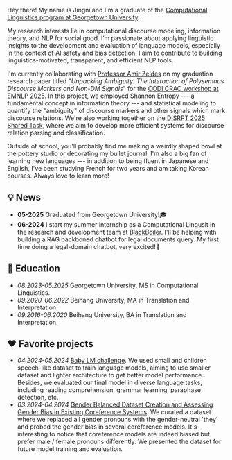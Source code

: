 <!-- ---
permalink: /
# title: "Academic Pages is a ready-to-fork GitHub Pages template for academic personal websites"
author_profile: true
redirect_from: 
  - /about/
  - /about.html
--- -->


Hey there! My name is Jingni and I'm a graduate of the [Computational Linguistics program at Georgetown University](https://gucl.georgetown.edu/).

My research interests lie in computational discourse modeling, information theory, and NLP for social good. I’m passionate about applying linguistic insights to the development and evaluation of language models, especially in the context of AI safety and bias detection. I aim to contribute to building linguistics-motivated, transparent, and efficient NLP tools.

I'm currently collaborating with [Professor Amir Zeldes](https://scholar.google.com/citations?user=Grvf4zYAAAAJ&hl=en) on my graduation research paper titled "*Unpacking Ambiguity: The Interaction of Polysemous Discourse Markers and Non-DM Signals*" for the [CODI CRAC workshop at EMNLP 2025](https://sites.google.com/view/codi-crac2025/home). In this project, we employed Shannon Entropy --- a fundamental concept in information theory --- and statistical modeling to quantify the "ambiguity" of discourse markers and other signals which mark discourse relations. We're also working together on the [DISRPT 2025 Shared Task](https://sites.google.com/view/disrpt2025/), where we aim to develop more efficient systems for discourse relation parsing and classification.

Outside of school, you'll probably find me making a weirdly shaped bowl at the pottery studio or decorating my bullet journal. I'm also a big fan of learning new languages --- in addition to being fluent in Japanese and English, I've been studying French for two years and am taking Korean courses. Always love to learn more!

💡 News
------
* **05-2025** Graduated from Georgetown University!🎓
* **06-2024** I start my summer internship as a Computational Lingusit in the research and development team at [BlackBoiler](https://www.blackboiler.com/). I'll be helping with building a RAG backboned chatbot for legal documents query. My first time doing a legal-domain chatbot, very excited!🤖️

📖 Education
------
* *08.2023-05.2025* Georgetown University, MS in Computational Linguistics.
* *09.2020-06.2022* Beihang University, MA in Translation and Interpretation.
* *09.2016-06.2020* Beihang University, BA in Translation and Interpretation. 

❤️ Favorite projects
------
* *04.2024-05.2024* [Baby LM challenge](https://babylm.github.io/). We used small and children speech-like dataset to train language models, aiming to use smaller dataset and lighter architecture to get better model performance. Besides, we evaluated our final model in diverse language tasks, including reading comprehension, grammar learning, paraphase detection, etc. 
* *03.2024-04.2024* [Gender Balanced Dataset Creation and Assessing Gender Bias in Existing Coreference Systems](https://docs.google.com/presentation/d/1Hh_0t5loTUcSzUddosUqAnpdK7YlIEdVZtHYGFXWuHU/edit?slide=id.p#slide=id.p). We curated a dataset where we replaced all gender pronouns with the gender-neutral 'they' and probed the gender bias in several coreference models. It's interesting to notice that coreference models are indeed biased but prefer male / female pronouns differently. We presented the dataset for future model training and evaluation. 


<!-- Site-wide configuration
------
The main configuration file for the site is in the base directory in [_config.yml](https://github.com/academicpages/academicpages.github.io/blob/master/_config.yml), which defines the content in the sidebars and other site-wide features. You will need to replace the default variables with ones about yourself and your site's github repository. The configuration file for the top menu is in [_data/navigation.yml](https://github.com/academicpages/academicpages.github.io/blob/master/_data/navigation.yml). For example, if you don't have a portfolio or blog posts, you can remove those items from that navigation.yml file to remove them from the header. 

Create content & metadata
------
For site content, there is one markdown file for each type of content, which are stored in directories like _publications, _talks, _posts, _teaching, or _pages. For example, each talk is a markdown file in the [_talks directory](https://github.com/academicpages/academicpages.github.io/tree/master/_talks). At the top of each markdown file is structured data in YAML about the talk, which the theme will parse to do lots of cool stuff. The same structured data about a talk is used to generate the list of talks on the [Talks page](https://academicpages.github.io/talks), each [individual page](https://academicpages.github.io/talks/2012-03-01-talk-1) for specific talks, the talks section for the [CV page](https://academicpages.github.io/cv), and the [map of places you've given a talk](https://academicpages.github.io/talkmap.html) (if you run this [python file](https://github.com/academicpages/academicpages.github.io/blob/master/talkmap.py) or [Jupyter notebook](https://github.com/academicpages/academicpages.github.io/blob/master/talkmap.ipynb), which creates the HTML for the map based on the contents of the _talks directory).

**Markdown generator**

The repository includes [a set of Jupyter notebooks](https://github.com/academicpages/academicpages.github.io/tree/master/markdown_generator
) that converts a CSV containing structured data about talks or presentations into individual markdown files that will be properly formatted for the Academic Pages template. The sample CSVs in that directory are the ones I used to create my own personal website at stuartgeiger.com. My usual workflow is that I keep a spreadsheet of my publications and talks, then run the code in these notebooks to generate the markdown files, then commit and push them to the GitHub repository.

How to edit your site's GitHub repository
------
Many people use a git client to create files on their local computer and then push them to GitHub's servers. If you are not familiar with git, you can directly edit these configuration and markdown files directly in the github.com interface. Navigate to a file (like [this one](https://github.com/academicpages/academicpages.github.io/blob/master/_talks/2012-03-01-talk-1.md) and click the pencil icon in the top right of the content preview (to the right of the "Raw | Blame | History" buttons). You can delete a file by clicking the trashcan icon to the right of the pencil icon. You can also create new files or upload files by navigating to a directory and clicking the "Create new file" or "Upload files" buttons. 

Example: editing a markdown file for a talk
![Editing a markdown file for a talk](/images/editing-talk.png)

For more info
------
More info about configuring Academic Pages can be found in [the guide](https://academicpages.github.io/markdown/), the [growing wiki](https://github.com/academicpages/academicpages.github.io/wiki), and you can always [ask a question on GitHub](https://github.com/academicpages/academicpages.github.io/discussions). The [guides for the Minimal Mistakes theme](https://mmistakes.github.io/minimal-mistakes/docs/configuration/) (which this theme was forked from) might also be helpful. -->
